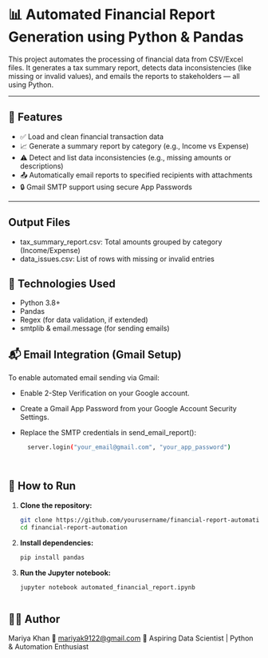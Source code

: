 # 📊 Automated Financial Report Generation using Python & Pandas

This project automates the processing of financial data from CSV/Excel files. It generates a tax summary report, detects data inconsistencies (like missing or invalid values), and emails the reports to stakeholders — all using Python.

---


## 🚀 Features

- ✅ Load and clean financial transaction data
- 📈 Generate a summary report by category (e.g., Income vs Expense)
- ⚠️ Detect and list data inconsistencies (e.g., missing amounts or descriptions)
- 📤 Automatically email reports to specified recipients with attachments
- 🔒 Gmail SMTP support using secure App Passwords

---



## Output Files

- tax_summary_report.csv: Total amounts grouped by category (Income/Expense)
- data_issues.csv: List of rows with missing or invalid entries 



## 🧰 Technologies Used

- Python 3.8+
- Pandas
- Regex (for data validation, if extended)
- smtplib & email.message (for sending emails)



## 📬 Email Integration (Gmail Setup)

To enable automated email sending via Gmail:

- Enable 2-Step Verification on your Google account.
- Create a Gmail App Password from your Google Account Security Settings.
- Replace the SMTP credentials in send_email_report():
  
  ```bash
    server.login("your_email@gmail.com", "your_app_password") 




## 🧪 How to Run

1. **Clone the repository:**
   
   ```bash
   git clone https://github.com/yourusername/financial-report-automation.git
   cd financial-report-automation

2. **Install dependencies:**
   
   ```bash
   pip install pandas

3. **Run the Jupyter notebook:**
   
   ```bash
   jupyter notebook automated_financial_report.ipynb



## 🙋‍♀️ Author

Mariya Khan
📧 mariyak9122@gmail.com
💼 Aspiring Data Scientist | Python & Automation Enthusiast
